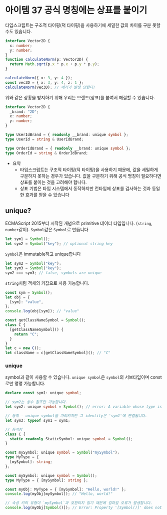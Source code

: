 # 아이템 37 공식 명칭에는 상표를 붙이기

타입스크립트는 구조적 타이핑(덕 타이핑)을 사용하기에 세밀한 값의 차이를 구분 못할 수도 있습니다.

```typescript
interface Vector2D {
  x: number;
  y: number;
}
function calculateNorm(p: Vector2D) {
  return Math.sqrt(p.x * p.x + p.y * p.y);
}

calculateNorm({ x: 3, y: 4 });
const vec3D = { x: 3, y: 4, z: 1 };
calculateNorm(vec3D); // 에러가 발생 안한다!
```

위와 같은 상황을 방지하기 위해 우리는 브랜드(상표)를 붙여서 해결할 수 있습니다.

```typescript
interface Vector2D {
  _brand: "2D";
  x: number;
  y: number;
}

type UserIdBrand = { readonly __brand: unique symbol };
type UserId = string & UserIdBrand;

type OrderIdBrand = { readonly __brand: unique symbol };
type OrderId = string & OrderIdBrand;
```

- 요약
  - 타입스크립트는 구조적 타이핑(덕 타이핑)을 사용하기 때문에, 값을 세밀하게 구분하지 못하는 경우가 있습니다. 값을 구분하기 위해 공식 명칭이 필요하다면 상표를 붙이는 것을 고려해야 합니다.
  - 상표 기법은 타입 시스템에서 동작하지만 런타임에 상표를 검사하는 것과 동일한 효과를 얻을 수 있습니다

## unique?

ECMAScript 2015부터 시작된 개념으로 primitive 데이터 타입입니다. (`string`, `number`같이). `Symbol`값은 `Symbol`로 만듭니다

```javascript
let sym1 = Symbol();
let sym2 = Symbol("key"); // optional string key
```

`Symbol`은 immutable하고 unique합니다

```javascript
let sym2 = Symbol("key");
let sym3 = Symbol("key");
sym2 === sym3; // false, symbols are unique
```

`string`처럼 객체의 키값으로 사용 가능합니다.

```javascript
const sym = Symbol();
let obj = {
  [sym]: "value",
};
console.log(obj[sym]); // "value"

const getClassNameSymbol = Symbol();
class C {
  [getClassNameSymbol]() {
    return "C";
  }
}
let c = new C();
let className = c[getClassNameSymbol](); // "C"
```

### unique

symbol과 같이 사용할 수 있습니다. `unique symbol`은 `symbol`의 서브타입이며 const로만 명명 가능합니다.

```typescript
declare const sym1: unique symbol;

// sym2는 상수 참조만 가능합니다.
let sym2: unique symbol = Symbol(); // error: A variable whose type is a 'unique symbol' type must be 'const'.

// 동작 - unique symbol을 가리키지만 그 identity은 'sym1'에 연결됩니다.
let sym3: typeof sym1 = sym1;

// 동작함
class C {
  static readonly StaticSymbol: unique symbol = Symbol();
}

const mySymbol: unique symbol = Symbol("mySymbol");
type MyType = {
  [mySymbol]: string;
};

const mySymbol: unique symbol = Symbol();
type MyType = { [mySymbol]: string };

const myObj: MyType = { [mySymbol]: "Hello, world!" };
console.log(myObj[mySymbol]); // "Hello, world!"

// 속성 키의 유형이 `mySymbol`과 호환되지 않기 때문에 컴파일 오류가 발생합니다.
console.log(myObj[Symbol()]); // Error: Property '[Symbol()]' does not exist on type 'MyType'.
```
